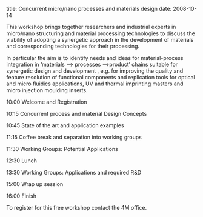 title: Concurrent micro/nano processes and materials design
date: 2008-10-14 

This workshop brings together researchers and industrial experts in micro/nano structuring and material processing technologies to discuss the viability of adopting a synergetic approach in the development of materials and corresponding technologies for their processing.
<!--break-->
In particular the aim is to identify needs and ideas for material-process integration in ‘materials –> processes –>product’
chains suitable for synergetic design and development , e.g. for improving the quality and feature resolution of functional
components and replication tools for optical and micro fluidics applications, UV and thermal imprinting masters and micro injection moulding inserts.

10:00 Welcome and Registration

10:15 Concurrent process and material Design Concepts

10:45 State of the art and application examples

11:15 Coffee break and separation into working groups

11:30 Working Groups: Potential Applications

12:30 Lunch

13:30 Working Groups: Applications and required R&D

15:00 Wrap up session

16:00 Finish

To register for this free workshop contact the 4M office.